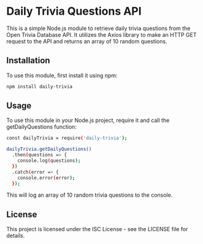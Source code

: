 # Daily Trivia Questions API

This is a simple Node.js module to retrieve daily trivia questions from the Open Trivia Database API. It utilizes the Axios library to make an HTTP GET request to the API and returns an array of 10 random questions.

## Installation

To use this module, first install it using npm:

```sh
npm install daily-trivia
```
## Usage
To use this module in your Node.js project, require it and call the getDailyQuestions function:
```sh
const dailyTrivia = require('daily-trivia');

dailyTrivia.getDailyQuestions()
  .then(questions => {
    console.log(questions);
  })
  .catch(error => {
    console.error(error);
  });

  ```
  This will log an array of 10 random trivia questions to the console.


## License
This project is licensed under the ISC License - see the LICENSE file for details.

